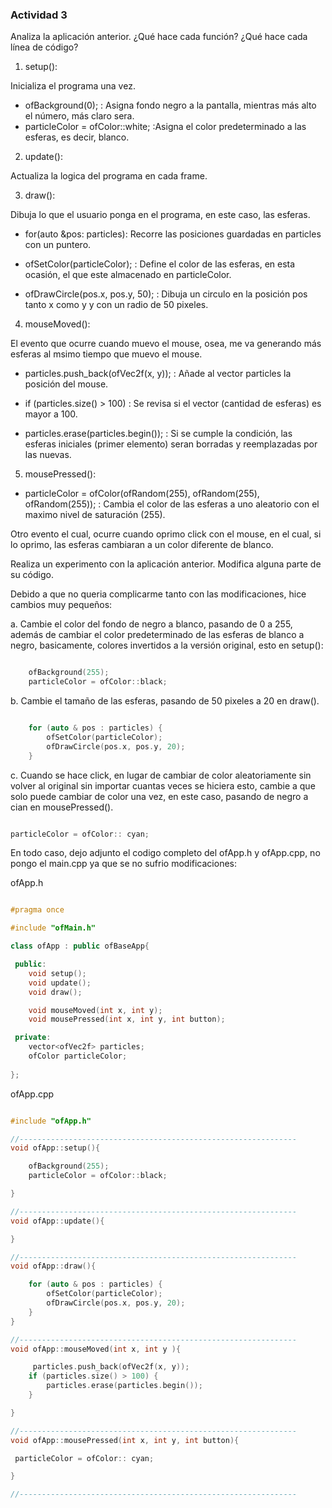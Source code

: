 ### Actividad 3

Analiza la aplicación anterior. ¿Qué hace cada función? ¿Qué hace cada línea de código?

1. setup():

Inicializa el programa una vez.

- ofBackground(0); : Asigna fondo negro a la pantalla, mientras más alto el número, más claro sera.
- particleColor = ofColor::white; :Asigna el color predeterminado a las esferas, es decir, blanco.

2. update():

Actualiza la logica del programa en cada frame.

3. draw():

Dibuja lo que el usuario ponga en el programa, en este caso, las esferas.

- for(auto &pos: particles):  Recorre las posiciones guardadas en particles con un puntero.

- ofSetColor(particleColor); : Define el color de las esferas, en esta ocasión, el que este almacenado en particleColor.

- ofDrawCircle(pos.x, pos.y, 50); : Dibuja un circulo en la posición pos tanto x como y y con un radio de 50 pixeles.

4. mouseMoved():

El evento que ocurre cuando muevo el mouse, osea, me va generando más esferas al msimo tiempo que muevo el mouse.

- particles.push_back(ofVec2f(x, y)); : Añade al vector particles la posición del mouse.

- if (particles.size() > 100) : Se revisa si el vector (cantidad de esferas) es mayor a 100.

- particles.erase(particles.begin()); : Si se cumple la condición, las esferas iniciales (primer elemento) seran borradas y reemplazadas por las nuevas.


5. mousePressed():

- particleColor = ofColor(ofRandom(255), ofRandom(255), ofRandom(255)); : Cambia el color de las esferas a uno aleatorio con el maximo nivel de saturación (255).

Otro evento el cual, ocurre cuando oprimo click con el mouse, en el cual, si lo oprimo, las esferas cambiaran a un color diferente de blanco.

Realiza un experimento con la aplicación anterior. Modifica alguna parte de su código.

Debido a que no queria complicarme tanto con las modificaciones, hice cambios muy pequeños:

a. Cambie el color del fondo de negro a blanco, pasando de 0 a 255, además de cambiar el color predeterminado de las esferas de blanco a negro, basicamente, colores invertidos a la versión original, esto en setup():

```cpp

	ofBackground(255);
	particleColor = ofColor::black;

```
b. Cambie el tamaño de las esferas, pasando de 50 pixeles a 20 en draw().

```cpp

	for (auto & pos : particles) {
		ofSetColor(particleColor);
		ofDrawCircle(pos.x, pos.y, 20);
	}

```

c. Cuando se hace click, en lugar de cambiar de color aleatoriamente sin volver al original sin importar cuantas veces se hiciera esto, cambie a que solo puede cambiar de color una vez, en este caso, pasando de negro a cian en mousePressed().

```cpp

particleColor = ofColor:: cyan;

```

En todo caso, dejo adjunto el codigo completo del ofApp.h y ofApp.cpp, no pongo el main.cpp ya que se no sufrio modificaciones:

ofApp.h

```cpp

#pragma once

#include "ofMain.h"

class ofApp : public ofBaseApp{

 public:
	void setup();
	void update();
	void draw();

	void mouseMoved(int x, int y);
	void mousePressed(int x, int y, int button);

 private:
	vector<ofVec2f> particles;
	ofColor particleColor;
		
};

```

ofApp.cpp

```cpp

#include "ofApp.h"

//--------------------------------------------------------------
void ofApp::setup(){

	ofBackground(255);
	particleColor = ofColor::black;

}

//--------------------------------------------------------------
void ofApp::update(){

}

//--------------------------------------------------------------
void ofApp::draw(){

	for (auto & pos : particles) {
		ofSetColor(particleColor);
		ofDrawCircle(pos.x, pos.y, 20);
	}
}

//--------------------------------------------------------------
void ofApp::mouseMoved(int x, int y ){

	 particles.push_back(ofVec2f(x, y));
	if (particles.size() > 100) {
		particles.erase(particles.begin());
	}

}

//--------------------------------------------------------------
void ofApp::mousePressed(int x, int y, int button){

 particleColor = ofColor:: cyan;

}

//--------------------------------------------------------------

```